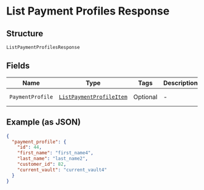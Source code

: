 
# List Payment Profiles Response

## Structure

`ListPaymentProfilesResponse`

## Fields

| Name | Type | Tags | Description | Getter | Setter |
|  --- | --- | --- | --- | --- | --- |
| `PaymentProfile` | [`ListPaymentProfileItem`](../../doc/models/list-payment-profile-item.md) | Optional | - | ListPaymentProfileItem getPaymentProfile() | setPaymentProfile(ListPaymentProfileItem paymentProfile) |

## Example (as JSON)

```json
{
  "payment_profile": {
    "id": 44,
    "first_name": "first_name4",
    "last_name": "last_name2",
    "customer_id": 82,
    "current_vault": "current_vault4"
  }
}
```

